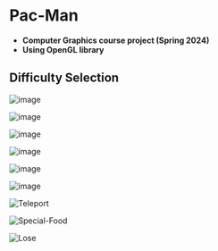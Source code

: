 # Pac-Man

- **Computer Graphics course project (Spring 2024)**
- **Using OpenGL library**

## Difficulty Selection

![image](https://github.com/user-attachments/assets/44ea84dd-5e7d-4167-8de3-2d04fde1bae1)

![image](https://github.com/user-attachments/assets/1d4338b3-ffb2-4359-a0d6-8525960491be)

![image](https://github.com/user-attachments/assets/0dbfe71f-b06e-4e7b-9c02-d98c1c73991f)

![image](https://github.com/user-attachments/assets/a5e760cf-b0e8-4515-a0e3-62508536d8fd)

![image](https://github.com/user-attachments/assets/d9888515-606e-4409-8d81-3dc6aafce9e4)

![image](https://github.com/user-attachments/assets/c8e55659-cb7f-4f90-943f-15c607165e61)


![Teleport](https://github.com/user-attachments/assets/1d743f39-031f-4ddb-a4f9-fd9176c2c726)

![Special-Food](https://github.com/user-attachments/assets/ef1f456e-0028-44cf-8d79-c193ce7e1ad2)


![Lose](https://github.com/user-attachments/assets/c353f62c-9c8c-445f-ba66-07b1abeb49b1)



